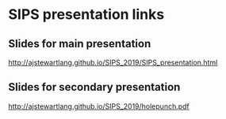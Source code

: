 # SIPS presentation links

## Slides for main presentation
http://ajstewartlang.github.io/SIPS_2019/SIPS_presentation.html

## Slides for secondary presentation
http://ajstewartlang.github.io/SIPS_2019/holepunch.pdf
